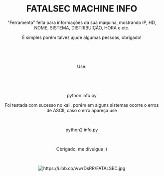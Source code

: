 
</head>
<body>
<h1 style="text-align: center;">FATALSEC MACHINE INFO</h1>

<p style="text-align: center;">&quot;Ferramenta&quot; feita para informa&ccedil;&otilde;es da sua m&aacute;quina, mostrando IP, HD, NOME, SISTEMA, DISTRIBUI&Ccedil;&Atilde;O, HORA e etc.</p>

<p style="text-align: center;">&Eacute; simples por&eacute;m talvez ajude algumas pessoas, obrigado!</p>

<p style="text-align: center;">&nbsp;</p>

<p style="text-align: center;">&nbsp;</p>

<p style="text-align: center;">Use:</p>

<p style="text-align: center;">&nbsp;</p>

<p style="text-align: center;">&nbsp;</p>

<p style="text-align: center;">python info.py</p>

<p style="text-align: center;">Foi testada com sucesso no kali, por&eacute;m em alguns sistemas ocorre o erros de ASCII, caso o erro apare&ccedil;a use</p>

<p style="text-align: center;">&nbsp;</p>

<p style="text-align: center;">python2 info.py</p>

<p style="text-align: center;">&nbsp;</p>

<p style="text-align: center;">Obrigado, me divulgue :)</p>

<p>&nbsp;</p>

<p style="text-align: center;"><img alt="https://i.ibb.co/wwrDsRR/FATALSEC.jpg" src="https://i.ibb.co/wwrDsRR/FATALSEC.jpg" /></p>
</body>
</html>
